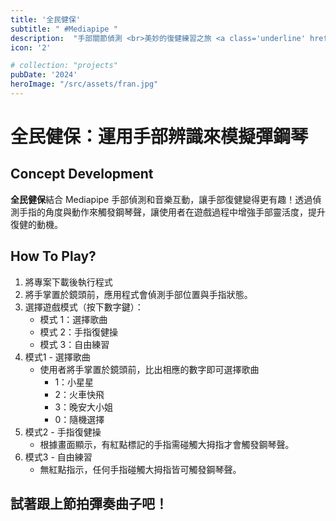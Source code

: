 ```yaml
---
title: '全民健保'
subtitle: " #Mediapipe "
description:  "手部關節偵測 <br>美妙的復健練習之旅 <a class='underline' href='https://github.com/cyleafish/finger_piano' target='_blank'>Finger Piano</a>"
icon: '2'

# collection: "projects"
pubDate: '2024'
heroImage: "/src/assets/fran.jpg"
---
```


# 全民健保：運用手部辨識來模擬彈鋼琴
<!-- FIXME: 丟 Github -->
## Concept Development
**全民健保**結合 Mediapipe 手部偵測和音樂互動，讓手部復健變得更有趣！透過偵測手指的角度與動作來觸發鋼琴聲，讓使用者在遊戲過程中增強手部靈活度，提升復健的動機。


## How To Play?
1. 將專案下載後執行程式
2. 將手掌置於鏡頭前，應用程式會偵測手部位置與手指狀態。
3. 選擇遊戲模式（按下數字鍵）：
    - 模式 1：選擇歌曲
    - 模式 2：手指復健操
    - 模式 3：自由練習
4. 模式1 - 選擇歌曲
    - 使用者將手掌置於鏡頭前，比出相應的數字即可選擇歌曲
        - 1：小星星
        - 2：火車快飛
        - 3：晚安大小姐
        - 0：隨機選擇
5. 模式2 - 手指復健操
    - 根據畫面顯示，有紅點標記的手指需碰觸大拇指才會觸發鋼琴聲。
    <!-- FIXME: 補圖 -->
6. 模式3 - 自由練習
    - 無紅點指示，任何手指碰觸大拇指皆可觸發鋼琴聲。
## 試著跟上節拍彈奏曲子吧！